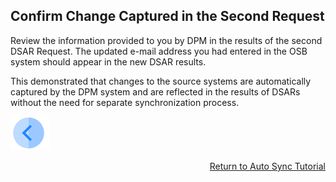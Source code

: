 ## Confirm Change Captured in the Second Request

Review the information provided to you by DPM in the results of the second DSAR Request. The updated e-mail address you had entered in the OSB system should appear in the new DSAR results. 

This demonstrated that changes to the source systems are automatically captured by the DPM system and are reflected in the results of DSARs without the need for separate synchronization process.

[![Previous](../images/Previous.png)]( 03_07_Auto_Sync_Submit_a_Second.md)[<p align="right"> Return to Auto Sync Tutorial</p>](03_01_Auto_Sync_Data_Tutorial.md)

